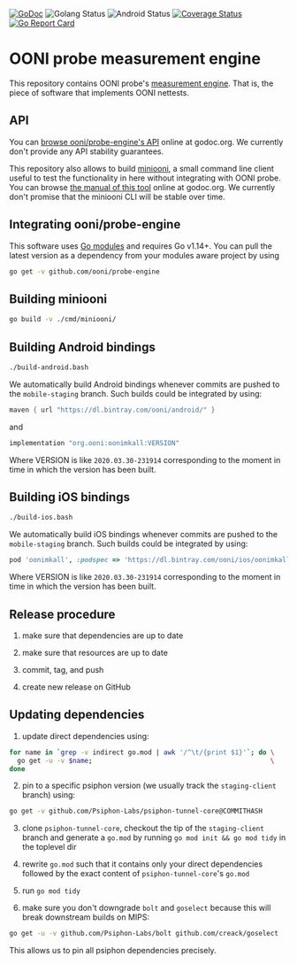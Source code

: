 [![GoDoc](https://godoc.org/github.com/ooni/probe-engine?status.svg)](https://godoc.org/github.com/ooni/probe-engine) ![Golang Status](https://github.com/ooni/probe-engine/workflows/golang/badge.svg) ![Android Status](https://github.com/ooni/probe-engine/workflows/android/badge.svg) [![Coverage Status](https://coveralls.io/repos/github/ooni/probe-engine/badge.svg?branch=master)](https://coveralls.io/github/ooni/probe-engine?branch=master) [![Go Report Card](https://goreportcard.com/badge/github.com/ooni/probe-engine)](https://goreportcard.com/report/github.com/ooni/probe-engine)

# OONI probe measurement engine

This repository contains OONI probe's [measurement engine](
https://github.com/ooni/spec/tree/master/probe#engine). That is, the
piece of software that implements OONI nettests.

## API

You can [browse ooni/probe-engine's API](
https://godoc.org/github.com/ooni/probe-engine)
online at godoc.org. We currently don't provide any API
stability guarantees.

This repository also allows to build [miniooni](cmd/miniooni), a
small command line client useful to test the functionality in here
without integrating with OONI probe. You can browse [the manual
of this tool](
https://godoc.org/github.com/ooni/probe-engine/cmd/miniooni)
online at godoc.org. We currently don't promise that the
miniooni CLI will be stable over time.

## Integrating ooni/probe-engine

This software uses [Go modules](https://github.com/golang/go/wiki/Modules)
and requires Go v1.14+. You can pull the latest version as a dependency from
your modules aware project by using

```bash
go get -v github.com/ooni/probe-engine
```

## Building miniooni

```bash
go build -v ./cmd/miniooni/
```

## Building Android bindings

```bash
./build-android.bash
```

We automatically build Android bindings whenever commits are pushed to the
`mobile-staging` branch. Such builds could be integrated by using:

```Groovy
maven { url "https://dl.bintray.com/ooni/android/" }
```

and

```Groovy
implementation "org.ooni:oonimkall:VERSION"
```

Where VERSION is like `2020.03.30-231914` corresponding to the moment in
time in which the version has been built.

## Building iOS bindings

```bash
./build-ios.bash
```

We automatically build iOS bindings whenever commits are pushed to the
`mobile-staging` branch. Such builds could be integrated by using:

```ruby
pod 'oonimkall', :podspec => 'https://dl.bintray.com/ooni/ios/oonimkall-VERSION.podspec'
```

Where VERSION is like `2020.03.30-231914` corresponding to the moment in
time in which the version has been built.

## Release procedure

1. make sure that dependencies are up to date

2. make sure that resources are up to date

3. commit, tag, and push

4. create new release on GitHub

## Updating dependencies

1. update direct dependencies using:

```bash
for name in `grep -v indirect go.mod | awk '/^\t/{print $1}'`; do \
  go get -u -v $name;                                             \
done
```

2. pin to a specific psiphon version (we usually track the
`staging-client` branch) using:

```bash
go get -v github.com/Psiphon-Labs/psiphon-tunnel-core@COMMITHASH
```

3. clone `psiphon-tunnel-core`, checkout the tip of the `staging-client`
branch and generate a `go.mod` by running `go mod init && go mod tidy` in
the toplevel dir

4. rewrite `go.mod` such that it contains only your direct dependencies
followed by the exact content of `psiphon-tunnel-core`'s `go.mod`

5. run `go mod tidy`

6. make sure you don't downgrade `bolt` and `goselect` because this
will break downstream builds on MIPS:

```bash
go get -u -v github.com/Psiphon-Labs/bolt github.com/creack/goselect
```

This allows us to pin all psiphon dependencies precisely.
